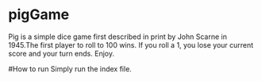 # pigGame
Pig is a simple dice game first described in print by John Scarne in 1945.The first player to roll to 100 wins. If you roll a 1, you lose your current score and your turn ends. Enjoy.

#How to run
Simply run the index file.

